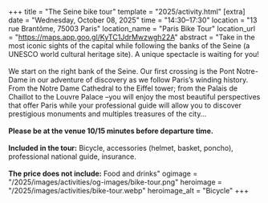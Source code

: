 +++
title = "The Seine bike tour"
template = "2025/activity.html"
[extra]
  date = "Wednesday, October 08, 2025"
  time = "14:30–17:30"
  location = "13 rue Brantôme, 75003 Paris"
  location_name = "Paris Bike Tour"
  location_url = "https://maps.app.goo.gl/KyTC1JdrMwzwgh22A"
  abstract = "Take in the most iconic sights of the capital while following the banks of the Seine (a UNESCO world cultural heritage site). A unique spectacle is waiting for you!<br/><br/>We start on the right bank of the Seine. Our first crossing is the Pont Notre-Dame in our adventure of discovery as we follow Paris’s winding history. From the Notre Dame Cathedral to the Eiffel tower; from the Palais de Chaillot to the Louvre Palace –you will enjoy the most beautiful perspectives that offer Paris while your professional guide will allow you to discover prestigious monuments and multiples treasures of the city…<br/><br/><strong>Please be at the venue 10/15 minutes before departure time.</strong><br/><br/><strong>Included in the tour:</strong> Bicycle, accessories (helmet, basket, poncho), professional national guide, insurance.<br/><br/><strong>The price does not include:</strong> Food and drinks"
  ogimage = "/2025/images/activities/og-images/bike-tour.png"
  heroimage = "/2025/images/activities/bike-tour.webp"
  heroimage_alt = "Bicycle"
+++

